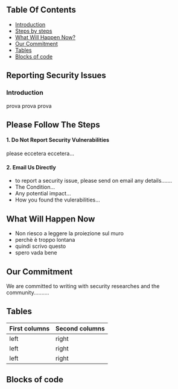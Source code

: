 ## Table Of Contents




* [Introduction](###Introduction)
* [Steps by steps](Please-Follow-The-Steps)
* [What Will Happen Now?](What-Will-Happen-Now)
* [Our Commitment](Our-Commitment)
* [Tables](Tables)
* [Blocks of code](Blocks-of-code)


## Reporting Security Issues

### Introduction


prova prova prova


## Please Follow The Steps

#### 1. Do Not Report Security Vulnerabilities

please eccetera eccetera...
  



#### 2. Email Us Directly

 * to report a security issue, please send on email any details.......
 * The Condition...
 * Any potential impact...
 * How you found the vulerabilities...


## What Will Happen Now

* Non riesco a leggere la proiezione sul muro
* perchè è troppo lontana
* quindi scrivo questo
* spero vada bene


## Our Commitment

We are committed to writing with security researches and the community..........


## Tables


| First columns  | Second columns |
| ------------- | ------------- |
| left  | right  |
| left  | right  |
| left  | right  |


## Blocks of code
